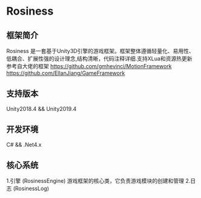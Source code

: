 # Rosiness  

## 框架简介
Rosiness 是一套基于Unity3D引擎的游戏框架。框架整体遵循轻量化、易用性、低耦合、扩展性强的设计理念,结构清晰，代码注释详细.支持XLua和资源热更新  
参考自大佬的框架  https://github.com/gmhevinci/MotionFramework  
              https://github.com/EllanJiang/GameFramework
## 支持版本
Unity2018.4 && Unity2019.4

## 开发环境
C# && .Net4.x

## 核心系统
1.引擎 (RosinessEngine) 游戏框架的核心类，它负责游戏模块的创建和管理
2.日志 (RosinessLog)
